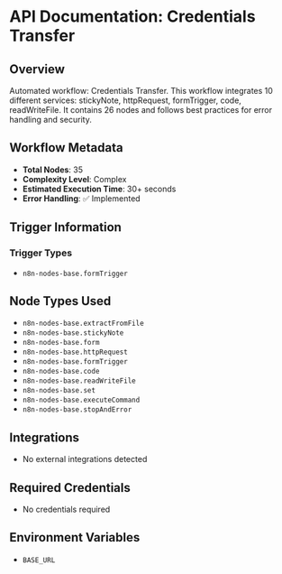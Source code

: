 # API Documentation: Credentials Transfer

## Overview
Automated workflow: Credentials Transfer. This workflow integrates 10 different services: stickyNote, httpRequest, formTrigger, code, readWriteFile. It contains 26 nodes and follows best practices for error handling and security.

## Workflow Metadata
- **Total Nodes**: 35
- **Complexity Level**: Complex
- **Estimated Execution Time**: 30+ seconds
- **Error Handling**: ✅ Implemented

## Trigger Information
### Trigger Types
- `n8n-nodes-base.formTrigger`

## Node Types Used
- `n8n-nodes-base.extractFromFile`
- `n8n-nodes-base.stickyNote`
- `n8n-nodes-base.form`
- `n8n-nodes-base.httpRequest`
- `n8n-nodes-base.formTrigger`
- `n8n-nodes-base.code`
- `n8n-nodes-base.readWriteFile`
- `n8n-nodes-base.set`
- `n8n-nodes-base.executeCommand`
- `n8n-nodes-base.stopAndError`

## Integrations
- No external integrations detected

## Required Credentials
- No credentials required

## Environment Variables
- `BASE_URL`
